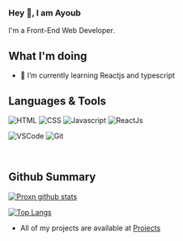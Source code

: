 ### Hey 👋, I am Ayoub  

I'm a Front-End Web Developer.

## What I'm doing 
- 🌱 I’m currently learning Reactjs and typescript 

## Languages & Tools
![HTML](https://img.shields.io/badge/html%20-%23E34F26.svg?&style=for-the-badge&logo=html5&logoColor=white)
![CSS](https://img.shields.io/badge/css%20-%231572B6.svg?&style=for-the-badge&logo=css3&logoColor=white)
![Javascript](https://img.shields.io/badge/-Javascript-ffb400?style=for-the-badge&logo=javascript&logoColor=ffff3f)
![ReactJs](https://img.shields.io/badge/-React-blue?style=for-the-badge&logo=react)

![VSCode](https://img.shields.io/badge/-vscode-00a8e8?style=for-the-badge&logo=visual-studio-code)
![Git](https://img.shields.io/badge/git%20-%23F05033.svg?&style=for-the-badge&logo=git&logoColor=white)

<br />

## Github Summary

[![Proxn github stats](https://github-readme-stats.vercel.app/api?username=proxn&show_icons=true&theme=radical)](https://github.com/proxn)


[![Top Langs](https://github-readme-stats.anuraghazra1.vercel.app/api/top-langs/?username=proxn&layout=compact&theme=radical)](https://github.com/proxn)



- All of my projects are available at [Projects](https://ayoubkanoun.com/)

